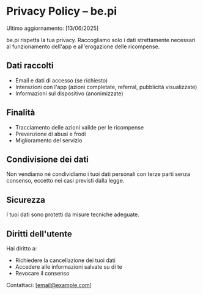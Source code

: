 # Privacy Policy – be.pi

Ultimo aggiornamento: [13/06/2025]

be.pi rispetta la tua privacy. Raccogliamo solo i dati strettamente necessari al funzionamento dell'app e all'erogazione delle ricompense.

## Dati raccolti
- Email e dati di accesso (se richiesto)
- Interazioni con l'app (azioni completate, referral, pubblicità visualizzate)
- Informazioni sul dispositivo (anonimizzate)

## Finalità
- Tracciamento delle azioni valide per le ricompense
- Prevenzione di abusi e frodi
- Miglioramento del servizio

## Condivisione dei dati
Non vendiamo né condividiamo i tuoi dati personali con terze parti senza consenso, eccetto nei casi previsti dalla legge.

## Sicurezza
I tuoi dati sono protetti da misure tecniche adeguate.

## Diritti dell'utente
Hai diritto a:
- Richiedere la cancellazione dei tuoi dati
- Accedere alle informazioni salvate su di te
- Revocare il consenso

Contattaci: [email@example.com]

